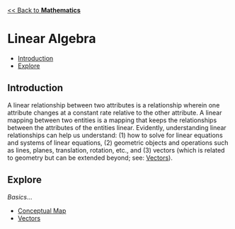 <head>
  <script>
    MathJax = {
      tex: {
        inlineMath: [['$', '$']]
      }
    };
  </script>
  <script id="MathJax-script" async
    src="https://cdn.jsdelivr.net/npm/mathjax@3/es5/tex-chtml.js">
  </script>
</head>

[<< Back to **Mathematics**](https://pranigopu.github.io/mathematics)

<h1>Linear Algebra</h1>

- [Introduction](#introduction)
- [Explore](#explore)

## Introduction
A linear relationship between two attributes is a relationship wherein one attribute changes at a constant rate relative to the other attribute. A linear mapping between two entities is a mapping that keeps the relationships between the attributes of the entities linear. Evidently, understanding linear relationships can help us understand: (1) how to solve for linear equations and systems of linear equations, (2) geometric objects and operations such as lines, planes, translation, rotation, etc., and (3) vectors (which is related to geometry but can be extended beyond; see: [Vectors](https://pranigopu.github.io/mathematics/linear-algebra/vectors.html)).

## Explore
_Basics_...

- [Conceptual Map](https://pranigopu.github.io/mathematics/linear-algebra/conceptual-map.html)
- [Vectors](https://pranigopu.github.io/mathematics/linear-algebra/vectors.html)
